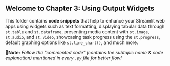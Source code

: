 ## Welcome to Chapter 3: Using Output Widgets

This folder contains **code snippets** that help to enhance your Streamlit web apps using widgets such as text formatting, displaying tabular data through
`st.table` and `st.dataframe`, presenting media content with `st.image`, `st.audio`, and `st.video`, showcasing task progress using the `st.progress`,
default graphing options like `st.line_chart()`, and much more.

**📌Note:** *Follow the "commented code" (contains the subtopic name & code explanation) mentioned in every `.py` file for better flow!*
